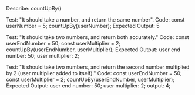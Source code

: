 Describe: countUpBy()

Test: "It should take a number, and return the same number".
Code:
const userNumber = 5;
countUpBy(userNumber);
Expected Output: 5

Test: "It should take two numbers, and return both accurately."
Code:
const userEndNumber = 50;
const userMultiplier = 2;
countUpBy(userEndNumber, userMultiplier);
Expected Output:
user end number: 50;
user multiplier: 2;

Test: "It should take two numbers, and return the second number multiplied by 2 (user multiplier added to itself)."
Code:
const userEndNumber = 50;
const userMultiplier = 2;
countUpBy(userEndNumber, userMultiplier);
Expected Output:
user end number: 50;
user multiplier: 2;
output: 4;
